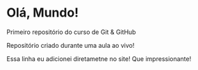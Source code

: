 # Olá, Mundo!
 Primeiro repositório do curso de Git & GitHub

 Repositório criado durante uma aula ao vivo!
 
 Essa linha eu adicionei diretametne no site! Que impressionante!

